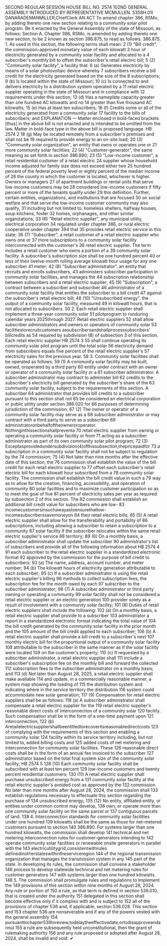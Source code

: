 SECOND REGULAR SESSION
HOUSE BILL NO. 2574
102ND GENERAL ASSEMBLY
INTRODUCED BY REPRESENTATIVE MCMULLEN.
5358H.01I DANARADEMANMILLER,ChiefClerk
AN ACT
To amend chapter 386, RSMo, by adding thereto one new section relating to a community
solar pilot program.
Be it enacted by the General Assembly of the state of Missouri, as follows:
Section A. Chapter 386, RSMo, is amended by adding thereto one new section, to be
2 known as section 386.875, to read as follows:
386.875. 1. As used in this section, the following terms shall mean:
2 (1) "Bill credit", the commission-approved monetary value of each kilowatt
3 hour of electricity generated by a community solar facility and allocated to a
4 subscriber's monthly bill to offset the subscriber's retail electric bill;
5 (2) "Community solar facility", a facility that:
6 (a) Generates electricity by means of a solar photovoltaic device whereby
7 subscribers receive a bill credit for the electricity generated based on the size of the
8 subscriptions;
9 (b) Is located within the state of Missouri;
10 (c) Is connected to and delivers electricity to a distribution system operated by a
11 retail electric supplier operating in the state of Missouri and in compliance with
12 requirements under this section;
13 (d) Has a nameplate capacity greater than one hundred AC kilowatts and no
14 greater than five thousand AC kilowatts;
15 (e) Has at least ten subscribers;
16 (f) Credits some or all of the electricity generated from a community solar
17 facility to the bills of subscribers; and
EXPLANATION — Matter enclosed in bold-faced brackets [thus] in the above bill is not enacted and is
intended to be omitted from the law. Matter in bold-face type in the above bill is proposed language.
HB 2574 2
18 (g) May be located remotely from a subscriber's premises and shall not be
19 required to provide energy to an on-site load;
20 (3) "Community solar organization", an entity that owns or operates one or
21 more community solar facilities;
22 (4) "Customer-generator", the same meaning as set forth in section 386.890;
23 (5) "Low-income customer", a retail residential customer of a retail electric
24 supplier whose household income adjusted for family size does not exceed either two
25 hundred percent of the federal poverty level or eighty percent of the median income of
26 the county in which the customer is located, whichever is higher. Owners or managers
27 of apartment buildings or rental units that serve low-income customers may be
28 considered low-income customers if fifty percent or more of the tenants qualify under
29 this definition. Further, certain entities, organizations, and institutions that are focused
30 on social welfare and that serve the low-income customer community may also qualify,
31 including but not limited to: homeless shelters, halfway houses, soup kitchens, foster
32 homes, orphanages, and other similar organizations;
33 (6) "Retail electric supplier", any municipal utility, electrical corporation
34 regulated under chapter 386, or rural electric cooperative under chapter 394 that
35 provides retail electric service in this state;
36 (7) "Subscriber", a retail customer of a retail electric supplier who owns one or
37 more subscriptions to a community solar facility interconnected with the customer's
38 retail electric supplier. The term includes a retail customer who owns a portion of a
39 community solar facility. A subscriber's subscription size shall be one hundred percent
40 or less of their twelve-month rolling average kilowatt hour usage for any one subscriber
41 meter;
42 (8) "Subscriber administrator", an entity that recruits and enrolls subscribers,
43 administers subscriber participation in community solar facilities, and manages the
44 subscription relationship between subscribers and a retail electric supplier;
45 (9) "Subscription", a contract between a subscriber and subscriber
46 administrator of a community solar facility that entitles the subscriber to a bill credit
47 against the subscriber's retail electric bill;
48 (10) "Unsubscribed energy", the output of a community solar facility, measured
49 in kilowatt hours, that is not allocated to subscribers.
50 2. Each retail electric supplier shall implement a three-year community solar
51 pilotprogram to runduring calendar years 2025through 2027. Retail electric suppliers
52 shall allow subscriber administrators and owners or operators of community solar
53 facilitiestorecruitcustomers assubscribersandshallprocesssubscribers' billcredits as
54 required by subdivision (8) of subsection 3 of this section. Each retail electric supplier
HB 2574 3
55 shall continue operating its community solar pilot program until the total solar
56 electricity demand from subscribers equals five percent of the retail electric supplier's
57 electricity sales for the previous year.
58 3. Community solar facilities shall be operated as follows:
59 (1) A community solar facility may be built, owned, oroperated by a third party
60 entity under contract with an owner or operator of a community solar facility or a
61 subscriber administrator. A subscriber administrator may contract to administer bill
62 credits to the subscriber's electricity bill generated by the subscriber's share of the
63 community solar facility, subject to the requirements of this section. A subscriber
64 administrator that provides bill credits to a subscriber pursuant to this section shall not
65 be considered an electrical corporation or public utility under section 386.020 for
66 purposes of determining jurisdiction of the commission;
67 (2) The owner or operator of a community solar facility may serve as a
68 subscriber administrator or may contract with a third party to serve as a subscriber
69 administratoronbehalfoftheowneroroperator. Nothinginthissectionshallpreventa
70 retail electric supplier from owning or operating a community solar facility or from
71 acting as a subscriber administrator as part of its own community solar pilot program;
72 (3) Exceptasprovidedundersubdivision(4)ofthissubsection,thepricepaidfor
73 a subscription in a community solar facility shall not be subject to regulation by the
74 commission;
75 (4) Not later than nine months after the effective date of this section, the
76 commission shall establish the value of the bill credit for each retail electric supplier to
77 offset each subscriber's retail electric bill for each kilowatt hour subscribed from a
78 community solar facility. The commission shall establish the bill credit value in such a
79 way as to allow for the creation, financing, accessibility, and operation of community
80 solar facilities and to maximize customer participation so as to meet the goal of five
81 percent of electricity sales per year as required by subsection 2 of this section. The
82 commission shall establish an additional bill credit value for subscribers who are low-
83 incomecustomersinsuchawayastoensurethatlow-incomesubscriberssavemoneyon
84 their retail electric bills;
85 (5) A retail electric supplier shall allow for the transferability and portability of
86 subscriptions, including allowing a subscriber to retain a subscription to a community
87 solar facility if the subscriber relocates within the same retail electric supplier's service
88 territory;
89 (6) On a monthly basis, a subscriber administrator shall update the subscriber
90 administrator's list of subscribers and provide all of the following information about
HB 2574 4
91 each subscriber to the retail electric supplier in a standardized electronic format
92 approved by the commission for the purpose of bill credit to subscribers:
93 (a) The name, address, account number, and meter number;
94 (b) The kilowatt hours of electricity generation attributable to each subscriber;
95 (c) If a subscriber administrator is using the retail electric supplier's billing
96 methods to collect subscription fees, the subscription fee for the month owed by each
97 subscriber to the subscriber administrator;
98 (7) A subscriber administrator or third party owning or operating a community
99 solar facility shall not be considered a retail electric supplier or an electric generation
100 provider solely as a result of involvement with a community solar facility;
101 (8) Duties of retail electric suppliers shall include the following:
102 (a) On a monthly basis, a retail electric supplier shall provide to a subscriber
103 administrator a report in a standardized electronic format indicating the total value of
104 the bill credit generated by the community solar facility in the prior month and the
105 amount of the bill credit applied to each subscriber;
106 (b) A retail electric supplier shall provide a bill credit to a subscriber's next
107 monthly electric bill for the proportional output of a community solar facility
108 attributable to the subscriber in the same manner as if the solar facility were located
109 on the customer's property;
110 (c) If requested by a subscriber administrator, a retail electric supplier shall
111 include a subscriber's subscription fee on the monthly bill and forward the collected
112 subscription fees to the subscriber administrator on a monthly basis; and
113 (d) Not later than August 28, 2025, a retail electric supplier shall make available
114 and update, in a commercially reasonable manner, a system map showing the loading of
115 the distribution system and indicating where in the service territory the distribution
116 system could accommodate new solar generation;
117 (9) Compensation for retail electric suppliers shall be as follows:
118 (a) A subscriber administrator shall compensate a retail electric supplier for the
119 retail electric supplier's reasonable direct costs of interconnection of a community solar
120 facility. Such compensation shall be in the form of a one-time payment upon
121 interconnection;
122 (b) Aretailelectricsuppliershallbeentitledtorecoveritsreasonabledirectcosts
123 of complying with the requirements of this section and enabling a community solar
124 facility within its service territory including, but not limited to, added billing costs and
125 added costs of net metering and interconnection for community solar facilities. These
126 reasonable direct costs shall be in the form of an annual fee invoiced to the subscriber
127 administrator based on the total final system size of the community solar facility;
HB 2574 5
128 (10) Each community solar facility shall be subscribed with at least ten percent
129 low-income customers and twenty percent residential customers;
130 (11) A retail electric supplier shall purchase unsubscribed energy from a
131 community solar facility at the retail electric supplier's avoided cost as approved by the
132 commission. No later than nine months after August 28, 2024, the commission shall
133 establish regulations necessary to effectuate this section regarding the purchase of
134 unsubscribed energy;
135 (12) No entity, affiliated entity, or entities under common control may develop,
136 own, or operate more than one community solar facility on the same parcel or
137 contiguous parcels of land.
138 4. Interconnection standards for community solar facilities under one hundred
139 kilowatts shall be the same as those for net-metered customers pursuant to section
140 386.890. For systems larger than one hundred kilowatts, the commission shall develop
141 technical and net metering interconnection rules for customer-generators intending to
142 operate community solar facilities or renewable onsite generators in parallel with the
143 electricutilitygrid,consistentwithrules definedinotherstateswithintheserviceregion
144 of the regional transmission organization that manages the transmission system in any
145 part of the state. In developing its rules, the commission shall convene a stakeholder
146 process to develop statewide technical and net metering rules for customer generators
147 with systems larger than one hundred kilowatts.
148 5. The commission shall promulgate rules and regulations to implement the
149 provisions of this section within nine months of August 28, 2024. Any rule or portion of
150 a rule, as that term is defined in section 536.010, that is created under the authority
151 delegated in this section shall become effective only if it complies with and is subject to
152 all of the provisions of chapter 536 and, if applicable, section 536.028. This section and
153 chapter 536 are nonseverable and if any of the powers vested with the general assembly
154 pursuanttochapter536toreview,todelaytheeffectivedate,ortodisapproveandannul
155 a rule are subsequently held unconstitutional, then the grant of rulemaking authority
156 and any rule proposed or adopted after August 28, 2024, shall be invalid and void.
✔